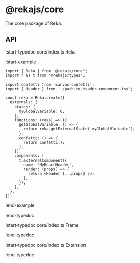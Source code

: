 # @rekajs/core

The core package of Reka.

## API

!start-typedoc core/index.ts Reka

!start-example

```tsx
import { Reka } from '@rekajs/core';
import * as t from '@rekajs/types';

import confetti from 'canvas-confetti';
import { Header } from './path-to-header-component.tsx';

const reka = Reka.create({
  externals: {
    states: {
      myGlobalVariable: 0,
    },
    functions: (reka) => ({
      getGlobalVariable: () => {
        return reka.getExternalState('myGlobalVariable');
      },
      confetti: () => {
        return confetti();
      },
    }),
    components: [
      t.externalComponent({
        name: 'MyReactHeader',
        render: (props) => {
          return <Header {...props} />;
        },
      }),
    ],
  },
});
```

!end-example

!end-typedoc

!start-typedoc core/index.ts Frame

!end-typedoc

!start-typedoc core/index.ts Extension

!end-typedoc
